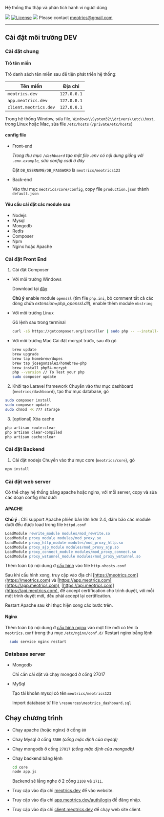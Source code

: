 Hệ thống thu thập và phân tích hành vi người dùng

[![](http://blog.meotrics.com/wp-content/uploads/2016/03/Logo_Blue_word-1.png)](http://meotrics.com) [![License](https://img.shields.io/crates/l/rustc-serialize.svg)](https://opensource.org/licenses/Apache-2.0) ![](http://d1va5oqn59yrvt.cloudfront.net/uploads/2014/10/hiring-header.png)
Please contact meotrics@gmail.com


* * *

Cài đặt môi trường DEV
----
### Cài đặt chung

#### Trỏ tên miền

Trỏ danh sách tên miền sau để tiện phát triển hệ thống:

| Tên miền              | Địa chỉ           |
|-----------------------|-------------------|
|`meotrics.dev`           | `127.0.0.1`         |
|`app.meotrics.dev`		| `127.0.0.1`		|
|`client.meotrics.dev`		| `127.0.0.1`		|

Trong hệ thống Window, sửa file, `Windows\\System32\\drivers\\etc\\host`, trong Linux hoặc Mac, sửa file `/etc/hosts` (`/private/etc/hosts`)

#### config file
* Front-end

  *Trong thư mục `/dashboard` tạo một file .env có nội dung giống với `.env.example`, sửa config csdl ở đây*

  Đặt `DB_USERNAME/DB_PASSWORD` là `meotrics/meotrics123`

* Back-end

  Vào thư mục `meotrics/core/config`, copy file `production.json` thành `default.json`

#### Yêu cầu cài đặt các module sau

* Nodejs
* Mysql
* Mongodb
* Redis
* Composer
* Npm
* Nginx hoặc Apache

### Cài đặt Front End
1. Cài đặt Composer
  * Với môi trường Windows

    Download tại [đây](https://getcomposer.org/Composer-Setup.exe)

    **Chú ý** enable module `openssl` (tìm file `php.ini`, bỏ comment tất cả các dòng chứa *extension=php_openssl.dll*), enable thêm module `mbstring`
  * Với môi trường Linux

    Gõ lệnh sau trong terminal

    ```bash
    curl -sS https://getcomposer.org/installer | sudo php -- --install-dir=/usr/local/bin --filename=composer
    ```
  * Với môi trường Mac
    Cài đặt mcrypt trước, sau đó gõ

    ```bash
    brew update
    brew upgrade
    brew tap homebrew/dupes
    brew tap josegonzalez/homebrew-php
    brew install php54-mcrypt
    php --version // To Test your php
    sudo composer update
    ```

2. Khởi tạo Laravel framework
  Chuyển vào thư mục dashboard (`meotrics/dashboard`), tạo thư mục database, gõ

  ```bash
  sudo composer install
  sudo composer update
  sudo chmod -R 777 storage
  ```
3. [optional] Xóa cache
  ```bash
  php artisan route:clear
  php artisan clear-compiled
  php artisan cache:clear
  ```
### Cài đặt Backend
1. Cài đặt nodejs
  Chuyển vào thư mục core (`meotrics/core`), gõ

  ```bash
  npm install
  ```

### Cài đặt web server
Có thể chạy hệ thống bằng apache hoặc nginx, với mỗi server, copy và sửa các đoạn config như dưới
#### APACHE
**Chú ý** : Chỉ support Apache phiên bản lớn hơn 2.4, đảm bảo các module dưới đều được load trong file `httpd.conf`

```apache
LoadModule rewrite_module modules/mod_rewrite.so
LoadModule proxy_module modules/mod_proxy.so
LoadModule proxy_http_module modules/mod_proxy_http.so
LoadModule proxy_ajp_module modules/mod_proxy_ajp.so
LoadModule proxy_connect_module modules/mod_proxy_connect.so
LoadModule proxy_wstunnel_module modules/mod_proxy_wstunnel.so
```
Thêm toàn bộ nội dung ở [cấu hình](docs/apacheconf.md) vào file `http-vhosts.conf`

Sau khi cấu hình xong, truy cập vào địa chỉ [https://meotrics.com](https://meotrics.com) và [https://app.meotrics.com](https://app.meotrics.com), 
[https://api.meotrics.com](https://api.meotrics.com), để accept certification cho trình duyệt, với mỗi một trình duyệt mới, đều phải accept lại
certification.

Restart Apache sau khi thực hiện xong các bước trên.
#### Nginx

Thêm toàn bộ nội dung ở [cấu hình nginx](docs/nginxconf.md) vào một file mới có tên là `meotrics.conf` trong thư mục `/etc/nginx/conf.d/`
Restart nginx bằng lệnh
```sh
  sudo service nginx restart
```
### Database server
* Mongodb

  Chỉ cần cài đặt và chạy mongod ở cổng 27017
* MySql

  Tạo tài khoản mysql có tên `meotrics/meotrics123`

  Import database từ file  `\resources\meotrics_dashboard.sql`

Chạy chương trình
---

* Chạy apache (hoặc nginx) ở cổng `80`
* Chay Mysql ở cổng `3306` _(cổng mặc định của mysql)_
* Chạy mongodb ở cổng `27017` _(cổng mặc định của mongodb)_

* Chạy backend bằng lệnh
  ```bash
  cd core
  node app.js
  ```
  Backend sẽ lắng nghe ở 2 cổng `2108` và `1711`.

* Truy cập vào địa chỉ [meotrics.dev](client.meotrics.dev) để vào website.
* Truy cập vào địa chỉ [app.meotrics.dev/auth/login](http://app.meotrics.dev/auth/login) để đăng nhập.
* Truy cập vào địa chỉ [client.meotrics.dev](client.meotrics.dev) để chạy web site client.
